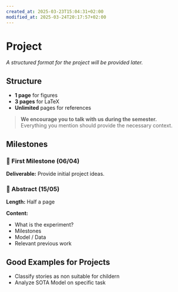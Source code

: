```yaml
---
created_at: 2025-03-23T15:04:31+02:00
modified_at: 2025-03-24T20:17:57+02:00
---
```


# Project  

*A structured format for the project will be provided later.*  

## Structure  
- **1 page** for figures  
- **3 pages** for LaTeX  
- **Unlimited** pages for references  

> **We encourage you to talk with us during the semester.**  
> Everything you mention should provide the necessary context.  

## Milestones  

### 📌 First Milestone (06/04)  
**Deliverable:** Provide initial project ideas.  

### 📌 Abstract (15/05)  
**Length:** Half a page  

**Content:**  
- What is the experiment?  
- Milestones  
- Model / Data  
- Relevant previous work  

## Good Examples for Projects
- Classify stories as non suitable for childern
- Analyze SOTA Model on specific task

